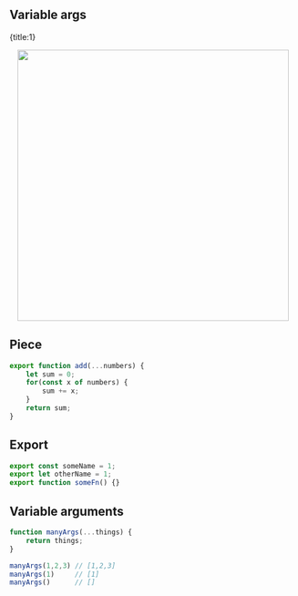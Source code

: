 ## Variable args
{title:1}

<img src="slides-theme/img/eval-apply.jpg" style='width:476px; display:block; margin: 0 auto'>

## Piece

```javascript
export function add(...numbers) {
    let sum = 0;
    for(const x of numbers) {
        sum += x;
    }
    return sum;
}
```

## Export

```javascript
export const someName = 1;
export let otherName = 1;
export function someFn() {}
```

## Variable arguments

```javascript
function manyArgs(...things) {
    return things;
}

manyArgs(1,2,3) // [1,2,3]
manyArgs(1)     // [1]
manyArgs()      // []
```


